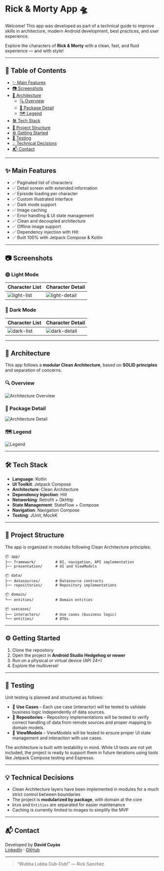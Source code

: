 # Rick & Morty App 🛸

Welcome! This app was developed as part of a technical guide to improve skills in architecture, modern Android development, best practices, and user experience.

Explore the characters of **Rick & Morty** with a clean, fast, and fluid experience — and with style!

---

## 📑 Table of Contents

- [✨ Main Features](#-main-features)
- [📷 Screenshots](#-screenshots)
- [🧱 Architecture](#-architecture)
  - [🔍 Overview](#-overview)
  - [🧩 Package Detail](#-package-detail)
  - [🗺️ Legend](#️-legend)
- [🛠️ Tech Stack](#️-tech-stack)
- [📂 Project Structure](#-project-structure)
- [⚙️ Getting Started](#️-getting-started)
- [🧪 Testing](#-testing)
- [💡 Technical Decisions](#-technical-decisions)
- [📬 Contact](#-contact)

---

## ✨ Main Features

- ✅ Paginated list of characters
- ✅ Detail screen with extended information
- ✅ Episode loading per character
- ✅ Custom illustrated interface
- ✅ Dark mode support
- ✅ Image caching
- ✅ Error handling & UI state management
- ✅ Clean and decoupled architecture
- ✅ Offline image support
- ✅ Dependency injection with Hilt
- ✅ Built 100% with Jetpack Compose & Kotlin

---

## 📷 Screenshots

### 🌞 Light Mode

| Character List | Character Detail |
|----------------|------------------|
| ![light-list](img/screenshots/light/list.png) | ![light-detail](img/screenshots/light/detail.png) |

### 🌙 Dark Mode

| Character List | Character Detail |
|----------------|------------------|
| ![dark-list](img/screenshots/dark/list.png) | ![dark-detail](img/screenshots/dark/detail.png) |

---

## 🧱 Architecture

This app follows a **modular Clean Architecture**, based on **SOLID principles** and separation of concerns.

### 🔍 Overview

![Architecture Overview](img/architecture/architecture_overview.png)

### 🧩 Package Detail

![Architecture Detail](img/architecture/architecture_detail.png)

### 🗺️ Legend

![Legend](img/architecture/architecture_legend.png)

---

## 🛠️ Tech Stack

- **Language**: Kotlin
- **UI Toolkit**: Jetpack Compose
- **Architecture**: Clean Architecture
- **Dependency Injection**: Hilt
- **Networking**: Retrofit + OkHttp
- **State Management**: StateFlow + Compose
- **Navigation**: Navigation Compose
- **Testing**: JUnit, MockK

---

## 📂 Project Structure

The app is organized in modules following Clean Architecture principles:

```text
📦 app/
├── framework/         # DI, navigation, API implementation
├── presentation/      # UI and ViewModels

📦 data/
├── datasources/       # Datasource contracts
├── repositories/      # Repository implementations

📦 domain/
└── entities/          # Domain entities

📦 usecases/
├── interactors/       # Use cases (business logic)
└── entities/          # DTOs
```

---

## ⚙️ Getting Started

1. Clone the repository
2. Open the project in **Android Studio Hedgehog or newer**
3. Run on a physical or virtual device (API 24+)
4. Explore the multiverse!

---

## 🧪 Testing

Unit testing is planned and structured as follows:

- 🧪 **Use Cases** – Each use case (interactor) will be tested to validate business logic independently of data sources.
- 🧪 **Repositories** – Repository implementations will be tested to verify correct handling of data from remote sources and proper mapping to domain models.
- 🧪 **ViewModels** – ViewModels will be tested to ensure proper UI state management and interaction with use cases.

The architecture is built with testability in mind. While UI tests are not yet included, the project is ready to support them in future iterations using tools like Jetpack Compose testing and Espresso.

---

## 💡 Technical Decisions

- Clean Architecture layers have been implemented in modules for a much strict control between boundaries
- The project is **modularized by package**, with domain at the core
- `Dto`s and `Entities` are separated for easier maintenance
- Caching is currently limited to images to simplify the MVP

---

## 📬 Contact

Developed by **David Cuyàs**  
[LinkedIn](https://linkedin.com/in/davidcuyas) · [GitHub](https://github.com/davidcuyas)

---

> “Wubba Lubba Dub-Dub!” — Rick Sanchez